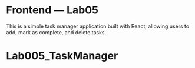 # Frontend — Lab05

This is a simple task manager application built with React, allowing users to add, mark as complete, and delete tasks.
# Lab005_TaskManager
